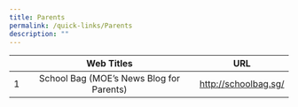 ```yaml
---
title: Parents
permalink: /quick-links/Parents
description: ""
---
```

|  |                Web Titles                |        URL              |
|:----------:|:-----------------------------------------:|:--------------------:|
|      1     | School Bag (MOE’s News Blog for Parents)  | http://schoolbag.sg/ |